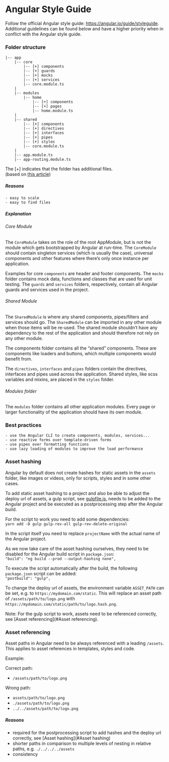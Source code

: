 # Angular Style Guide

Follow the official Angular style guide: https://angular.io/guide/styleguide.  
Additional guidelines can be found below and have a higher priority when in conflict with the Angular style guide.

### Folder structure
```
|-- app
    |-- core
        |-- [+] components
        |-- [+] guards
        |-- [+] mocks
        |-- [+] services
        |-- core.module.ts
    |
    |-- modules
        |-- home
            |-- [+] components
            |-- [+] pages
            |-- home.module.ts
    |
    |-- shared
        |-- [+] components
        |-- [+] directives
        |-- [+] interfaces
        |-- [+] pipes
        |-- [+] styles
        |-- core.module.ts
    |
    |-- app.module.ts
    |-- app-routing.module.ts
```
The [+] indicates that the folder has additional files.  
(based on [this article](https://itnext.io/choosing-a-highly-scalable-folder-structure-in-angular-d987de65ec7))

#####  Reasons
    - easy to scale
    - easy to find files

#####  Explanation

###### Core Module 

The `CoreModule` takes on the role of the root AppModule, but is not the module which gets bootstrapped by Angular at run-time. 
The `CoreModule` should contain singleton services (which is usually the case), universal components and other features where there’s only once instance per application.  

Examples for core `components` are header and footer components. 
The `mocks` folder contains mock data, functions and classes that are used for unit testing. 
The `guards` and `services` folders, respectively, contain all Angular guards and services used in the project.

###### Shared Module 

The `SharedModule` is where any shared components, pipes/filters and services should go.
The `SharedModule` can be imported in any other module when those items will be re-used.
The shared module shouldn’t have any dependency to the rest of the application and should therefore not rely on any other module.

The components folder contains all the “shared” components.
These are components like loaders and buttons, which multiple components would benefit from.

The `directives`, `interfaces` and `pipes` folders contain the directives, interfaces and pipes used across the application.
Shared styles, like scss variables and mixins, are placed in the `styles` folder.

###### Modules folder

The `modules` folder contains all other application modules.
Every page or larger functionality of the application should have its own module. 


### Best practices
    - use the Angular CLI to create components, modules, services...
    - use reactive forms over template-driven forms
    - use pipes over formatting functions
    - use lazy loading of modules to improve the load performance

### Asset hashing

Angular by default does not create hashes for static assets in the `assets` folder, like images or videos,
only for scripts, styles and in some other cases.

To add static asset hashing to a project 
and also be able to adjust the deploy url of assets,
a gulp script, see [gulpfile.js](./gulpfile.js), needs to be added to the Angular project 
and be executed as a postprocessing step after the Angular build.

For the script to work you need to add some dependencies:  
`yarn add -D gulp gulp-rev-all gulp-rev-delete-original`

In the script itself you need to replace `projectName` with the actual name of the Angular project.

As we now take care of the asset hashing ourselves, they need to be disabled for the Angular build script in `package.json`:  
`"build": "ng build --prod --output-hashing none",`

To execute the script automatically after the build, the following `package.json` script can be added:  
`"postbuild": "gulp",`

To change the deploy url of assets, the environment variable `ASSET_PATH` can be set, e.g. to `https://mydomain.com/static`.
This will replace an asset path of `/assets/path/to/logo.png` with `https://mydomain.com/static/path/to/logo.hash.png`.

Note: For the gulp script to work, assets need to be referenced correctly, see [Asset referencing](#Asset referencing).

### Asset referencing

Asset paths in Angular need to be always referenced with a leading `/assets`.
This applies to asset references in templates, styles and code.

Example:

Correct path:
- `/assets/path/to/logo.png`

Wrong path:
- `assets/path/to/logo.png`
- `./assets/path/to/logo.png`
- `../../assets/path/to/logo.png`

#####  Reasons
- required for the postprocessing script to add hashes and the deploy url correctly, see [Asset hashing](#Asset hashing)
- shorter paths in comparison to multiple levels of nesting in relative paths, e.g. `./../../../assets`
- consistency
